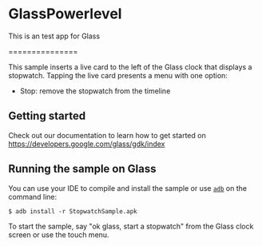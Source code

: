 GlassPowerlevel
===============

This is an test app for Glass

===============

This sample inserts a live card to the left of the Glass clock that displays a
stopwatch. Tapping the live card presents a menu with one option:

- Stop: remove the stopwatch from the timeline

## Getting started

Check out our documentation to learn how to get started on
https://developers.google.com/glass/gdk/index

## Running the sample on Glass

You can use your IDE to compile and install the sample or use
[`adb`](https://developer.android.com/tools/help/adb.html)
on the command line:

    $ adb install -r StopwatchSample.apk

To start the sample, say "ok glass, start a stopwatch" from the Glass clock
screen or use the touch menu.
